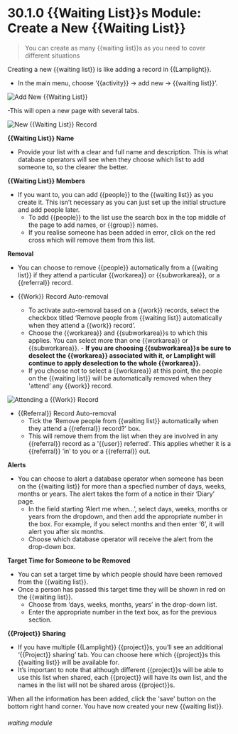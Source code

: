 # 30.1.0 {{Waiting List}}s Module: Create a New {{Waiting List}}

> You can create as many {{waiting list}}s as you need to cover different situations



Creating a new {{waiting list}} is like adding a record in {{Lamplight}}.

- In the main menu, choose ‘{{activity}} -> add new -> {{waiting list}}’. 

![Add New {{Waiting List}}](30.1.0a.png)

 -This will open a new page with several tabs. 

![New {{Waiting List}} Record](30.1.0b.png)

**{{Waiting List}} Name**
  
- Provide your list with a clear and full name and description. This is what database operators will see when they choose which list to add someone to, so the clearer the better.
   
**{{Waiting List}} Members**
   
- If you want to, you can add {{people}} to the {{waiting list}} as you create it. This isn’t necessary as you can just set up the initial structure and add people later.
   - To add {{people}} to the list use the search box in the top middle of the page to add names, or {{group}} names.
   - If you realise someone has been added in error, click on the red cross which will remove them from this list. 

**Removal**
   
- You can choose to remove {{people}} automatically from a {{waiting list}} if they attend a particular {{workarea}} or {{subworkarea}}, or a {{referral}} record.  

- {{Work}} Record Auto-removal
   - To activate auto-removal based on a {{work}} records, select the checkbox titled ‘Remove people from {{waiting list}} automatically when they attend a {{work}} record’. 
   - Choose the {{workarea}} and {{subworkarea}}s to which this applies. You can select more than one {{workarea}} or {{subworkarea}}.    - **If you are choosing {{subworkarea}}s be sure to deselect the {{workarea}} associated with it, or Lamplight will continue to apply deselection to the whole {{workarea}}.**
   - If you choose not to select a {{workarea}} at this point, the people on the {{waiting list}} will be automatically removed when they 'attend’ any {{work}} record.  

![Attending a {{Work}} Record](30.1.0a.png)

- {{Referral}} Record Auto-removal
   - Tick the ‘Remove people from {{waiting list}} automatically when they attend a {{referral}} record?’ box. 
   - This will remove them from the list when they are involved in any {{referral}} record as a '{{user}} referred'. This applies whether it is a {{referral}} ‘in’ to you or a {{referral}} out. 

**Alerts**
   
- You can choose to alert a database operator when someone has been on the {{waiting list}} for more than a specfied number of days, weeks, months or years. The alert takes the form of a notice in their ‘Diary’ page.
   - In the field starting ‘Alert me when…’, select days, weeks, months or years from the dropdown, and then add the appropriate number in the box. For example, if you select months and then enter ‘6’, it will alert you after six months.
   - Choose which database operator will receive the alert from the drop-down box.

**Target Time for Someone to be Removed**

- You can set a target time by which people should have been removed from the {{waiting list}}. 
- Once a person has passed this target time they will be shown in red on the {{waiting list}}. 
   - Choose from ‘days, weeks, months, years’ in the drop-down list.
   - Enter the appropriate number in the text box, as for the previous section.
 
**{{Project}} Sharing**
 
- If you have multiple {{Lamplight}} {{project}}s, you’ll see an additional ‘{{Project}} sharing’ tab. You can choose here which {{project}}s this {{waiting list}} will be available for. 
- It’s important to note that although different {{project}}s will be able to use this list when shared, each {{project}} will have its own list, and the names in the list will not be shared aross {{project}}s.
   
   
When all the information has been added, click the 'save' button on the bottom right hand corner. You have now created your new {{waiting list}}.


###### waiting module

